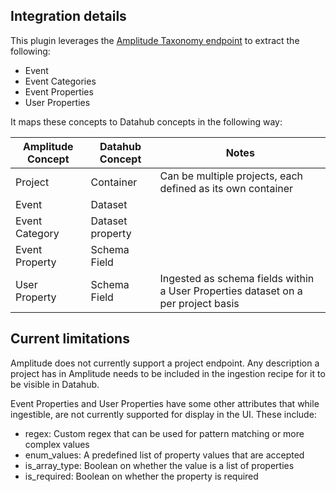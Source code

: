## Integration details

This plugin leverages the [Amplitude Taxonomy endpoint](https://www.docs.developers.amplitude.com/analytics/apis/taxonomy-api/) to extract the following:

- Event
- Event Categories
- Event Properties
- User Properties

It maps these concepts to Datahub concepts in the following way:

| Amplitude Concept | Datahub Concept  | Notes                                                                             |
|-------------------|------------------|-----------------------------------------------------------------------------------|
| Project           | Container        | Can be multiple projects, each defined as its own container                       |
| Event             | Dataset          |                                                                                   |
| Event Category    | Dataset property |                                                                                   |
| Event Property    | Schema Field     |                                                                                   |
| User Property     | Schema Field     | Ingested as schema fields within a User Properties dataset on a per project basis |

## Current limitations

Amplitude does not currently support a project endpoint. Any description a project has in Amplitude needs to be included
in the ingestion recipe for it to be visible in Datahub.

Event Properties and User Properties have some other attributes that while ingestible, are not currently supported for display
in the UI. These include:

- regex: Custom regex that can be used for pattern matching or more complex values
- enum_values: A predefined list of property values that are accepted 
- is_array_type: Boolean on whether the value is a list of properties
- is_required: Boolean on whether the property is required
